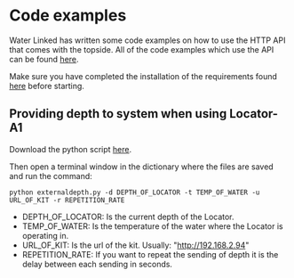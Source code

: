 # Code examples

Water Linked has written some code examples on how to use the HTTP API that comes with the topside.
All of the code examples which use the API can be found [here](https://github.com/waterlinked/examples).


Make sure you have completed the installation of the requirements found [here](./api.md) before starting.

## Providing depth to system when using Locator-A1
Download the python script [here](https://github.com/waterlinked/examples).

Then open a terminal window in the dictionary where the files are saved and run the command:
```
python externaldepth.py -d DEPTH_OF_LOCATOR -t TEMP_OF_WATER -u URL_OF_KIT -r REPETITION_RATE
```

* DEPTH_OF_LOCATOR: Is the current depth of the Locator.
* TEMP_OF_WATER: Is the temperature of the water where the Locator is operating in.
* URL_OF_KIT: Is the url of the kit. Usually: "http://192.168.2.94"
* REPETITION_RATE: If you want to repeat the sending of depth it is the delay between each sending in seconds.
